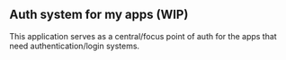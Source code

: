## Auth system for my apps (WIP)
This application serves as a central/focus point of auth for the apps that need authentication/login systems. 